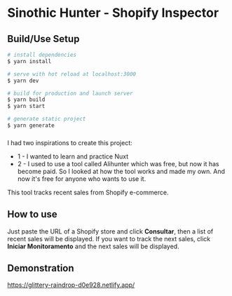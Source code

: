 # Sinothic Hunter - Shopify Inspector

## Build/Use Setup

```bash
# install dependencies
$ yarn install

# serve with hot reload at localhost:3000
$ yarn dev

# build for production and launch server
$ yarn build
$ yarn start

# generate static project
$ yarn generate
```

###

I had two inspirations to create this project:

- 1 - I wanted to learn and practice Nuxt
- 2 - I used to use a tool called Alihunter which was free, but now it has become paid. So I looked at how the tool works and made my own. And now it's free for anyone who wants to use it.

This tool tracks recent sales from Shopify e-commerce.

## How to use

Just paste the URL of a Shopify store and click **Consultar**, then a list of recent sales will be displayed. If you want to track the next sales, click **Iniciar Monitoramento** and the next sales will be displayed.

## Demonstration

https://glittery-raindrop-d0e928.netlify.app/
